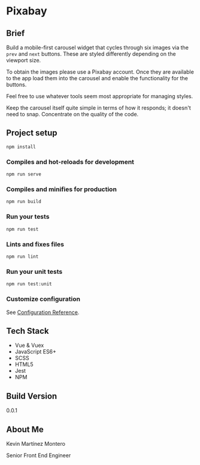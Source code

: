 # Pixabay

## Brief
Build a mobile-first carousel widget that cycles through six images via the `prev` and `next` buttons. These are styled differently depending on the viewport size.

To obtain the images please use a Pixabay account. Once they are available to the app load them into the carousel and enable the functionality for the buttons.

Feel free to use whatever tools seem most appropriate for managing styles.

Keep the carousel itself quite simple in terms of how it responds; it doesn't need to snap. Concentrate on the quality of the code.

## Project setup
```
npm install
```

### Compiles and hot-reloads for development
```
npm run serve
```

### Compiles and minifies for production
```
npm run build
```

### Run your tests
```
npm run test
```

### Lints and fixes files
```
npm run lint
```

### Run your unit tests
```
npm run test:unit
```

### Customize configuration
See [Configuration Reference](https://cli.vuejs.org/config/).

## Tech Stack

* Vue & Vuex
* JavaScript ES6+
* SCSS
* HTML5
* Jest
* NPM

## Build Version

0.0.1

## About Me

Kevin Martínez Montero

Senior Front End Engineer
